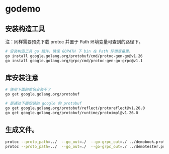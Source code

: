 # godemo

## 安装构造工具

注：同样需要预先下载 protoc 并置于 Path 环境变量可查到的路径下。

```bash
# 安装构造工具 go 插件，确保 GOPATH 下 bin 在 Path 环境变量里。
go install google.golang.org/protobuf/cmd/protoc-gen-go@v1.26
go install google.golang.org/grpc/cmd/protoc-gen-go-grpc@v1.1
```

## 库安装注意

```bash
# 使用下面的命名安装不了
go get google.golang.org/protobuf

# 是通过下面安装的 google 的 protobuf
go get google.golang.org/protobuf/reflect/protoreflect@v1.26.0
go get google.golang.org/protobuf/runtime/protoimpl@v1.26.0

```

## 生成文件。

```bash
protoc --proto_path=../  --go_out=./  --go-grpc_out=./ ../demobook.proto
protoc --proto_path=../  --go_out=./  --go-grpc_out=./ ../demotester.proto
```
